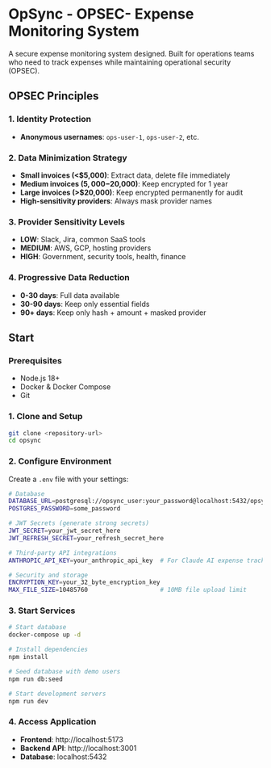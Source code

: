 # OpSync - OPSEC- Expense Monitoring System

A secure expense monitoring system designed. Built for operations teams who need to track expenses while maintaining operational security (OPSEC).

## OPSEC Principles

### 1. Identity Protection
- **Anonymous usernames**: `ops-user-1`, `ops-user-2`, etc.

### 2. Data Minimization Strategy
- **Small invoices (<$5,000)**: Extract data, delete file immediately
- **Medium invoices ($5,000-$20,000)**: Keep encrypted for 1 year
- **Large invoices (>$20,000)**: Keep encrypted permanently for audit
- **High-sensitivity providers**: Always mask provider names

### 3. Provider Sensitivity Levels
- **LOW**: Slack, Jira, common SaaS tools
- **MEDIUM**: AWS, GCP, hosting providers  
- **HIGH**: Government, security tools, health, finance

### 4. Progressive Data Reduction
- **0-30 days**: Full data available
- **30-90 days**: Keep only essential fields
- **90+ days**: Keep only hash + amount + masked provider

## Start

### Prerequisites
- Node.js 18+
- Docker & Docker Compose
- Git

### 1. Clone and Setup
```bash
git clone <repository-url>
cd opsync
```

### 2. Configure Environment
Create a `.env` file with your settings:
```bash
# Database
DATABASE_URL=postgresql://opsync_user:your_password@localhost:5432/opsync
POSTGRES_PASSWORD=some_password

# JWT Secrets (generate strong secrets)
JWT_SECRET=your_jwt_secret_here
JWT_REFRESH_SECRET=your_refresh_secret_here

# Third-party API integrations
ANTHROPIC_API_KEY=your_anthropic_api_key  # For Claude AI expense tracking

# Security and storage
ENCRYPTION_KEY=your_32_byte_encryption_key
MAX_FILE_SIZE=10485760                    # 10MB file upload limit
```

### 3. Start Services
```bash
# Start database
docker-compose up -d

# Install dependencies
npm install

# Seed database with demo users
npm run db:seed

# Start development servers
npm run dev
```

### 4. Access Application
- **Frontend**: http://localhost:5173
- **Backend API**: http://localhost:3001
- **Database**: localhost:5432

